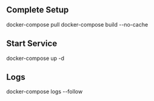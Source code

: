 ## Complete Setup
docker-compose pull
docker-compose build --no-cache

## Start Service 
docker-compose up -d

## Logs
docker-compose logs --follow
